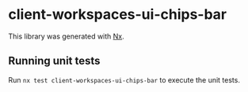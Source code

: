 # client-workspaces-ui-chips-bar

This library was generated with [Nx](https://nx.dev).

## Running unit tests

Run `nx test client-workspaces-ui-chips-bar` to execute the unit tests.
